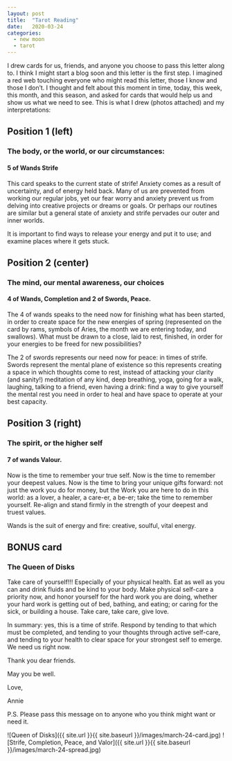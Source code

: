 ```yaml
---
layout: post
title:  "Tarot Reading"
date:   2020-03-24
categories:
  - new moon
  - tarot
---
```

I drew cards for us, friends, and anyone you choose to pass this letter along to. I think I might start a blog soon and this letter is the first step. I imagined a red web touching everyone who might read this letter, those I know and those I don’t. I thought and felt about this moment in time, today, this week, this month, and this season, and asked for cards that would help us and show us what we need to see. This is what I drew (photos attached) and my interpretations:

## Position 1 (left)
### The body, or the world, or our circumstances:
#### 5 of Wands Strife

This card speaks to the current state of strife! Anxiety comes as a result of uncertainty, and of energy held back. Many of us are prevented from working our regular jobs, yet our fear worry and anxiety prevent us from delving into creative projects or dreams or goals. Or perhaps our routines are similar but a general state of anxiety and strife pervades our outer and inner worlds.

It is important to find ways to release your energy and put it to use; and examine places where it gets stuck.

## Position 2 (center)
### The mind, our mental awareness, our choices
#### 4 of Wands, Completion and 2 of Swords, Peace.

The 4 of wands speaks to the need now for finishing what has been started, in order to create space for the new energies of spring (represented on the card by rams, symbols of Aries, the month we are entering today, and swallows). What must be drawn to a close, laid to rest, finished, in order for your energies to be freed for new possibilities?

The 2 of swords represents our need now for peace: in times of strife. Swords represent the mental plane of existence so this represents creating a space in which thoughts come to rest, instead of attacking your clarity (and sanity!) meditation of any kind, deep breathing, yoga, going for a walk, laughing, talking to a friend, even having a drink: find a way to give yourself the mental rest you need in order to heal and have space to operate at your best capacity.

## Position 3 (right)
### The spirit, or the higher self
#### 7 of wands Valour.

Now is the time to remember your true self. Now is the time to remember your deepest values. Now is the time to bring your unique gifts forward: not just the work you do for money, but the Work you are here to do in this world: as a lover, a healer, a care-er, a be-er; take the time to remember yourself. Re-align and stand firmly in the strength of your deepest and truest values.

Wands is the suit of energy and fire: creative, soulful, vital energy.

## BONUS card
### The Queen of Disks

Take care of yourself!!! Especially of your physical health. Eat as well as you can and drink fluids and be kind to your body. Make physical self-care a priority now, and honor yourself for the hard work you are doing, whether your hard work is getting out of bed, bathing, and eating; or caring for the sick, or building a house. Take care, take care, give love.

In summary: yes, this is a time of strife. Respond by tending to that which must be completed, and tending to your thoughts through active self-care, and tending to your health to clear space for your strongest self to emerge. We need us right now.

Thank you dear friends.

May you be well.

Love,

Annie

P.S. Please pass this message on to anyone who you think might want or need it.

![Queen of Disks]({{ site.url }}{{ site.baseurl }}/images/march-24-card.jpg)
![Strife, Completion, Peace, and Valor]({{ site.url }}{{ site.baseurl }}/images/march-24-spread.jpg)
